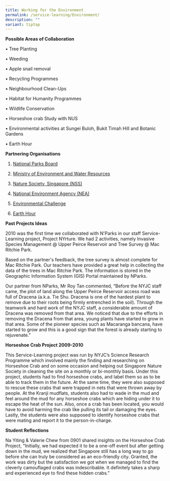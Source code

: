 ```yaml
---
title: Working for the Environment
permalink: /service-learning/Environment/
description: ""
variant: tiptap
---
```

<p><strong>Possible Areas of Collaboration</strong>
</p>
<p>• Tree Planting</p>
<p>• Weeding</p>
<p>• Apple snail removal</p>
<p>• Recycling Programmes</p>
<p>• Neighbourhood Clean-Ups</p>
<p>• Habitat for Humanity Programmes</p>
<p>• Wildlife Conservation</p>
<p>• Horseshoe crab Study with NUS</p>
<p>• Environmental activities at Sungei Buloh, Bukit Timah Hill and Botanic
Gardens</p>
<p>• Earth Hour</p>
<p><strong>Partnering Organisations</strong>
</p>
<ol data-tight="true" class="tight">
<li>
<p><a href="https://www.nparks.gov.sg/" rel="noopener noreferrer nofollow" target="_blank">National Parks Board</a>
</p>
</li>
<li>
<p><a href="https://www.mse.gov.sg/" rel="noopener noreferrer nofollow" target="_blank">Ministry of Environment and Water Resources</a>
</p>
</li>
<li>
<p><a href="http://www.nss.org/" rel="noopener noreferrer nofollow" target="_blank">Nature Society, Singapore (NSS)</a>
</p>
</li>
<li>
<p><a href="http://www.nea.gov.sg/" rel="noopener noreferrer nofollow" target="_blank">National Environment Agency (NEA)</a>
</p>
</li>
<li>
<p><a href="http://www.eco-singapore.org/" rel="noopener noreferrer nofollow" target="_blank">Environmental Challenge</a>
</p>
</li>
<li>
<p><a href="https://www.earthhour.org/" rel="noopener noreferrer nofollow" target="_blank">Earth Hour</a>
</p>
</li>
</ol>
<p><strong>Past Projects Ideas</strong>
</p>
<p>2010 was the first time we collaborated with N'Parks in our staff Service-Learning
project, Project NYrture. We had 2 activities, namely Invasive Species
Management @ Upper Peirce Reservoir and Tree Survey @ Mac Ritchie Park.</p>
<p>Based on the partner's feedback, the tree survey is almost complete for
Mac Ritchie Park. Our teachers have provided a great help in collecting
the data of the trees in Mac Ritchie Park. The information is stored in
the Geographic Information System (GIS) Portal maintained by NParks.</p>
<p>Our partner from NParks, Mr Roy Tan commented, “Before the NYJC staff
came, the plot of land along the Upper Peirce Reservoir access road was
full of Dracena (a.k.a. Tie Shu. Dracena is one of the hardest plant to
remove due to their roots being firmly entrenched in the soil). Through
the teamwork and hard work of the NYJC staff, a considerable amount of
Dracena was removed from that area. We noticed that due to the efforts
in removing the Dracena from that area, young plants have started to grow
in that area. Some of the pioneer species such as Macaranga bancana, have
started to grow and this is a good sign that the forest is already starting
to rejuvenate.”</p>
<p><strong>Horseshoe Crab Project 2009-2010</strong>
</p>
<p>This Service-Learning project was run by NYJC’s Science Research Programme
which involved mainly the finding and researching on Horseshoe Crab and
on some occasion and helping out Singapore Nature Society in cleaning the
site on a monthly or bi-monthly basis. Under this project, students had
to find horseshoe crabs, and label them so as to be able to track them
in the future. At the same time, they were also supposed to rescue these
crabs that were trapped in nets that were thrown away by people. At the
Kranji mudflats, students also had to wade in the mud and feel around the
mud for any horseshoe crabs which are hiding under it to escape the heat
of the sun. Also, once a crab has been located, you would have to avoid
harming the crab like pulling its tail or damaging the eyes. Lastly, the
students were also supposed to identify horseshoe crabs that were mating
and report it to the person-in-charge.</p>
<p><strong>Student Reflections</strong>
</p>
<p>Na Yiting &amp; Valerie Chew from 0901 shared insights on the Horseshoe
Crab Project, “Initially, we had expected it to be a one-off event but
after getting down in the mud, we realized that Singapore still has a long
way to go before she can truly be considered as an eco-friendly city. Granted,
the work was dirty but the satisfaction we got when we managed to find
the cleverly camouflaged crabs was indescribable. It definitely takes a
sharp and experienced eye to find these hidden crabs.”</p>